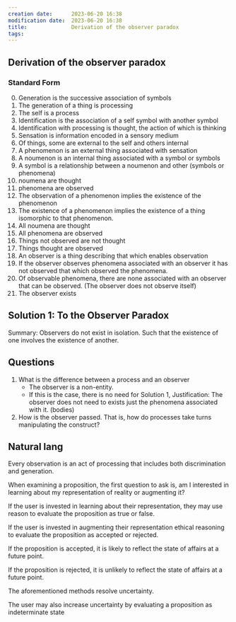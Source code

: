 ```yaml
---
creation date:		2023-06-20 16:38
modification date:	2023-06-20 16:38
title: 				Derivation of the observer paradox
tags:
---
```

## Derivation of the observer paradox
### Standard Form
0. Generation is the successive association of symbols
1. The generation of a thing is processing
2. The self is a process
3. Identification is the association of a self symbol with another symbol
4. Identification with processing is thought, the action of which is thinking
5. Sensation is information encoded in a sensory medium
6. Of things, some are external to the self and others internal
7. A phenomenon is an external thing associated with sensation
8. A noumenon is an internal thing associated with a symbol or symbols
9. A symbol is a relationship between a noumenon and other (symbols or phenomena)
10. noumena are thought
11. phenomena are observed
12. The observation of a phenomenon implies the existence of the phenomenon
13. The existence of a phenomenon implies the existence of a thing isomorphic to that phenomenon.
14. All noumena are thought
15. All phenomena are observed
16. Things not observed are not thought
17. Things thought are observed
18. An observer is a thing describing that which enables observation
19. If the observer observes phenomena associated with an observer it has not observed that which observed the phenomena. 
20. Of observable phenomena, there are none associated with an observer that can be observed. (The observer does not observe itself)
21. The observer exists

## Solution 1: To the Observer Paradox
Summary: Observers do not exist in isolation. Such that the existence of one involves the existence of another.

## Questions
1. What is the difference between a process and an observer
	* The observer is a non-entity.
	* If this is the case, there is no need for Solution 1, Justification: The observer does not need to exists just the phenomena associated with it. (bodies)
2. How is the observer passed. That is, how do processes take turns manipulating the construct?

## Natural lang
Every observation is an act of processing that includes both discrimination and generation.

When examining a proposition, the first question to ask is, am I interested in learning about my representation of reality or augmenting it?

If the user is invested in learning about their representation, they may use reason to evaluate the proposition as true or false.

If the user is invested in augmenting their representation ethical reasoning to evaluate the proposition as accepted or rejected.

If the proposition is accepted, it is likely to reflect the state of affairs at a future point.

If the proposition is rejected, it is unlikely to reflect the state of affairs at a future point.

The aforementioned methods resolve uncertainty.

The user may also increase uncertainty by evaluating a proposition as indeterminate state